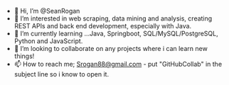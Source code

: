 - 👋 Hi, I’m @SeanRogan
- 👀 I’m interested in web scraping, data mining and analysis, creating REST APIs and back end development, especially with Java.
- 🌱 I’m currently learning ...Java, Springboot, SQL/MySQL/PostgreSQL, Python and JavaScript.
- 💞️ I’m looking to collaborate on any projects where i can learn new things!
- 📫 How to reach me; Srogan88@gmail.com - put "GitHubCollab" in the subject line so i know to open it.

<!---
SeanRogan/SeanRogan is a ✨ special ✨ repository because its `README.md` (this file) appears on your GitHub profile.
You can click the Preview link to take a look at your changes.
--->
